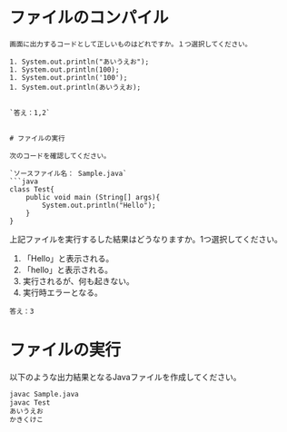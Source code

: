 
# ファイルのコンパイル

```
画面に出力するコードとして正しいものはどれですか。１つ選択してください。

1. System.out.println("あいうえお");
1. System.out.println(100);
1. System.out.println('100');
1. System.out.println(あいうえお);


`答え：1,2`


# ファイルの実行

次のコードを確認してください。

`ソースファイル名： Sample.java`
```java
class Test{
	public void main (String[] args){
		System.out.println("Hello");
	}
}
```
上記ファイルを実行するした結果はどうなりますか。1つ選択してください。

1. 「Hello」と表示される。
1. 「hello」と表示される。
1. 実行されるが、何も起きない。
1. 実行時エラーとなる。



`答え：3`


# ファイルの実行

以下のような出力結果となるJavaファイルを作成してください。
```bash
javac Sample.java
javac Test
あいうえお
かきくけこ
```